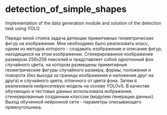 # detection_of_simple_shapes
Implementation of the data generation module and solution of the detection task using YOLO

Передо мной стояла задача детекции примитивных геометрических фигур на изображении. 
Мне необходимо было реализовать класс, одним из методов которого - создавать изображение и описание фигур, находящихся на этом изображении. 
Сгенерированное изображение размером 256х256 пикселей и представляет собой однотонный фон случайного цвета, на котором размещены примитивные геометрические фигуры 
случайного размера, формы, положения и поворота (без выхода за границы изображения и наложения друг на друга) и случайного цвета, отличного от цвета фона. 
Затем я реализовала нейросетевую модель на основе YOLOv5. 
В качестве обучающих и тестовых данных использовала иображения, сгенерированные созданным классом (модулем генерации данных). 
Выход обученной нейронной сети - параметры описывающего прямоугольника.

